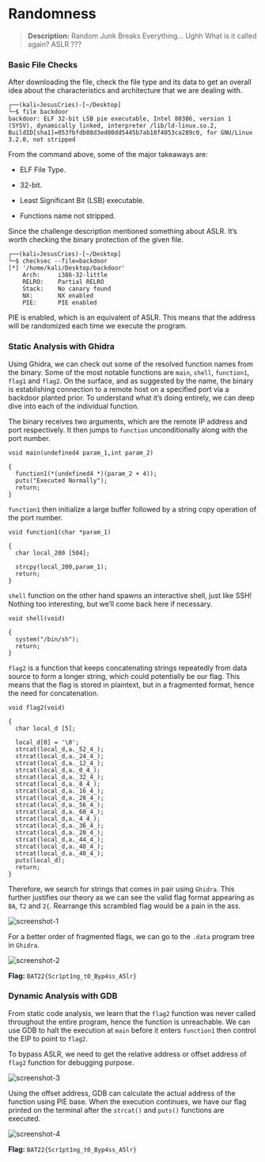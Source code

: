 # **Randomness** 

> **Description:** Random Junk Breaks Everything... Ughh What is it called again? ASLR ???

### Basic File Checks

After downloading the file, check the file type and its data to get an overall idea about the characteristics and architecture that we are dealing with.

```
┌──(kali💀JesusCries)-[~/Desktop]
└─$ file backdoor            
backdoor: ELF 32-bit LSB pie executable, Intel 80386, version 1 (SYSV), dynamically linked, interpreter /lib/ld-linux.so.2, BuildID[sha1]=053fbfdb08d3ed00dd5445b7ab18f4053ca289c0, for GNU/Linux 3.2.0, not stripped
```

From the command above, some of the major takeaways are:

- ELF File Type.

- 32-bit.
- Least Significant Bit (LSB) executable.
- Functions name not stripped.

Since the challenge description mentioned something about ASLR. It’s worth checking the binary protection of the given file. 

```
┌──(kali💀JesusCries)-[~/Desktop]
└─$ checksec --file=backdoor 
[*] '/home/kali/Desktop/backdoor'
    Arch:     i386-32-little
    RELRO:    Partial RELRO
    Stack:    No canary found
    NX:       NX enabled
    PIE:      PIE enabled
```

PIE is enabled, which is an equivalent of ASLR. This means that the address will be randomized each time we execute the program.

### Static Analysis with Ghidra

Using Ghidra, we can check out some of the resolved function names from the binary. Some of the most notable functions are `main`, `shell`, `function1`, `flag1` and `flag2`. On the surface, and as suggested by the name, the binary is establishing connection to a remote host on a specified port via a backdoor planted prior. To understand what it’s doing entirely, we can deep dive into each of the individual function. 

The binary receives two arguments, which are the remote IP address and port respectively. It then jumps to `function` unconditionally along with the port number.

```
void main(undefined4 param_1,int param_2)

{
  function1(*(undefined4 *)(param_2 + 4));
  puts("Executed Normally");
  return;
}
```

`function1` then initialize a large buffer followed by a string copy operation of the port number. 

```
void function1(char *param_1)

{
  char local_200 [504];
  
  strcpy(local_200,param_1);
  return;
}
```

`shell` function on the other hand spawns an interactive shell, just like SSH! Nothing too interesting, but we’ll come back here if necessary.

```
void shell(void)

{
  system("/bin/sh");
  return;
}
```

`flag2` is a function that keeps concatenating strings repeatedly from data source to form a longer string, which could potentially be our flag. This means that the flag is stored in plaintext, but in a fragmented format, hence the need for concatenation.

```
void flag2(void)

{
  char local_d [5];
  
  local_d[0] = '\0';
  strcat(local_d,a._52_4_);
  strcat(local_d,a._24_4_);
  strcat(local_d,a._12_4_);
  strcat(local_d,a._0_4_);
  strcat(local_d,a._32_4_);
  strcat(local_d,a._8_4_);
  strcat(local_d,a._16_4_);
  strcat(local_d,a._28_4_);
  strcat(local_d,a._56_4_);
  strcat(local_d,a._60_4_);
  strcat(local_d,a._4_4_);
  strcat(local_d,a._36_4_);
  strcat(local_d,a._20_4_);
  strcat(local_d,a._44_4_);
  strcat(local_d,a._48_4_);
  strcat(local_d,a._40_4_);
  puts(local_d);
  return;
}
```

Therefore, we search for strings that comes in pair using `Ghidra`. This further justifies our theory as we can see the valid flag format appearing as `BA`, `T2` and `2{`. Rearrange this scrambled flag would be a pain in the ass.

![screenshot-1](./screenshot-1.png)

For a better order of fragmented flags, we can go to the `.data` program tree in `Ghidra`.

![screenshot-2](./screenshot-2.png)

**Flag:** `BAT22{Scr1pt1ng_t0_Byp4ss_A5lr}`

### **Dynamic Analysis with GDB**

From static code analysis, we learn that the `flag2` function was never called throughout the entire program, hence the function is unreachable. We can use GDB to halt the execution at `main` before it enters `function1` then control the EIP to point to `flag2`.

To bypass ASLR, we need to get the relative address or offset address of `flag2` function for debugging purpose.

![screenshot-3](./screenshot-3.png)

Using the offset address, GDB can calculate the actual address of the function using PIE base. When the execution continues, we have our flag printed on the terminal after the `strcat()` and `puts()` functions are executed.

![screenshot-4](./screenshot-4.png)

**Flag:** `BAT22{Scr1pt1ng_t0_Byp4ss_A5lr}`
